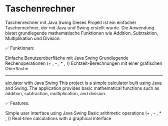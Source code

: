 # Taschenrechner

Taschenrechner mit Java Swing
Dieses Projekt ist ein einfacher Taschenrechner, der mit Java und Swing erstellt wurde. Die Anwendung bietet grundlegende mathematische Funktionen wie Addition, Subtraktion, Multiplikation und Division.

✅ Funktionen:

Einfache Benutzeroberfläche mit Java Swing
Grundlegende Rechenoperationen (+ , - , * , /)
Echtzeit-Berechnungen mit einer grafischen Oberfläche

-------------------------------------------------------

alculator with Java Swing
This project is a simple calculator built using Java and Swing. The application provides basic mathematical functions such as addition, subtraction, multiplication, and division.

✅ Features:

Simple user interface using Java Swing
Basic arithmetic operations (+ , - , * , /)
Real-time calculations with a graphical interface
